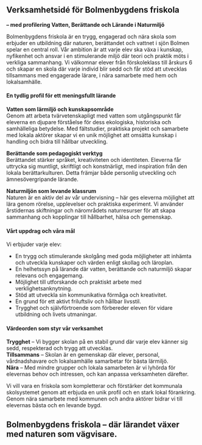 ---
---


## Verksamhetsidé för Bolmenbygdens friskola  
**– med profilering Vatten, Berättande och Lärande i Naturmiljö**   
  
Bolmenbygdens friskola är en trygg, engagerad och nära skola som erbjuder en utbildning där naturen, berättandet och vattnet i sjön Bolmen spelar en central roll. Vår ambition är att varje elev ska växa i kunskap, nyfikenhet och ansvar i en stimulerande miljö där teori och praktik möts i verkliga sammanhang.
Vi välkomnar elever från förskoleklass till årskurs 6 och skapar en skola där varje individ blir sedd och får stöd att utvecklas tillsammans med engagerade lärare, i nära samarbete med hem och lokalsamhälle.

#### En tydlig profil för ett meningsfullt lärande
**Vatten som lärmiljö och kunskapsområde**  
Genom att arbeta tvärvetenskapligt med vatten som utgångspunkt får eleverna en djupare förståelse för dess ekologiska, historiska och samhälleliga betydelse. Med fältstudier, praktiska projekt och samarbete med lokala aktörer skapar vi en unik möjlighet att omsätta kunskap i handling och bidra till hållbar utveckling.  
  
**Berättande som pedagogiskt verktyg**  
Berättandet stärker språket, kreativiteten och identiteten. Eleverna får uttrycka sig muntligt, skriftligt och konstnärligt, med inspiration från den lokala berättarkulturen. Detta främjar både personlig utveckling och ämnesövergripande lärande.  

  
**Naturmiljön som levande klassrum**    
Naturen är en aktiv del av vår undervisning – här ges eleverna möjlighet att lära genom rörelse, upplevelser och praktiska experiment. Vi använder årstidernas skiftningar och närområdets naturresurser för att skapa sammanhang och kopplingar till hållbarhet, hälsa och gemenskap.  


#### Vårt uppdrag och våra mål
Vi  erbjuder varje elev:  
- En trygg och stimulerande skolgång med goda möjligheter att inhämta och utveckla kunskaper och värden enligt skollag och läroplan.  
- En helhetssyn på lärande där vatten, berättande och naturmiljö skapar relevans och engagemang.  
- Möjlighet till utforskande och praktiskt arbete med verklighetsanknytning.  
- Stöd att utveckla sin kommunikativa förmåga och kreativitet.  
- En grund för ett aktivt friluftsliv och hållbar livsstil.  
- Trygghet och självförtroende som förbereder eleven för vidare utbildning och livets utmaningar.  

#### Värdeorden som styr vår verksamhet  
  
**Trygghet** – Vi bygger skolan på en stabil grund där varje elev känner sig sedd, respekterad och trygg att utvecklas.  
**Tillsammans** – Skolan är en gemenskap där elever, personal, vårdnadshavare och lokalsamhälle samarbetar för bästa lärmiljö.  
**Nära** – Med mindre grupper och lokala samarbeten är vi lyhörda för elevernas behov och intressen, och kan anpassa verksamheten därefter.  
  

Vi vill vara en friskola som kompletterar och förstärker det kommunala skolsystemet genom att erbjuda en unik profil och en stark lokal förankring. Genom nära samarbete med kommunen och andra aktörer bidrar vi till elevernas bästa och en levande bygd.

## Bolmenbygdens friskola – där lärandet växer med naturen som vägvisare.
















